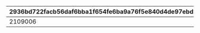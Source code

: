 |2936bd722facb56daf6bba1f654fe6ba9a76f5e840d4de97ebd51d3f725ed59b|22ab018f3e2677068fd4e39e9f0609bc0a7e8503bb2f35f08ed2b5b87d34ccef|6db49db5e2e29d9b43a8d0aa34be1a962c5fb45dd44460ac51759cc454745409|2639aae2e07b7af76803dcf862e591c1147584f7854caaf1940f4c5870d75c04|a3d8a2151a2d53aecc478631078e7fdefdea6ebac1a25921e73ef7f2c9d3e2e3|4b1aa951cbc0a1cbd7d342658f43e12f58ce2d946aebca3672d633cf1abf4cd4|0ec7da5170cf82a218d620e1c6ccedf80c516301f8e97ed0880361dcfd6731fa|358449ebc78b7e10b7e6189f596916303030308de8da520454931e7aa1125308|f38253fe59fe28107cfdc006846c12c4220c347a9660fccf1928ab29d8576672|2f7fd1f75201f1b6615f79330c9bf2f26023f7da39cc4f328fbda2163ce08f7b|fc97c7dba34bec26423371fadb786920cfe003b74b4cbb8946aee6dcacce6ba2|
| --- | --- | --- | --- | --- | --- | --- | --- | --- | --- | --- |
|2109006|2109008|2021/08/17 12:00:00|1||2021/08/24 11:59:59|2021/09/10 11:59:59|bgm_M501|2109007|2021/08/15 15:00:00|2021/08/23 11:59:59|